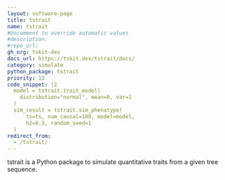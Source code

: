```yaml
---
layout: software-page
title: tstrait
name: tstrait
#Uncomment to override automatic values
#description: 
#repo_url: 
gh_org: tskit-dev
docs_url: https://tskit.dev/tstrait/docs/
category: simulate
python_package: tstrait
priority: 13
code_snippet: |2
  model = tstrait.trait_model(
    distribution="normal", mean=0, var=1
  )
  sim_result = tstrait.sim_phenotype(
      ts=ts, num_causal=100, model=model,
      h2=0.3, random_seed=1
  )
redirect_from:
  - /tstrait/
---
```


tstrait is a Python package to simulate quantitative traits from a given
tree sequence.
